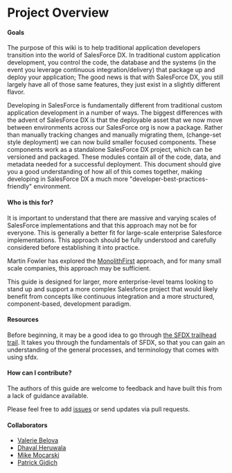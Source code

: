 # Project Overview

#### Goals

The purpose of this wiki is to help traditional application developers transition into the world of SalesForce DX. In traditional custom application development, you control the code, the database and the systems \(in the event you leverage continuous integration/delivery\) that package up and deploy your application; The good news is that with SalesForce DX, you still largely have all of those same features, they just exist in a slightly different flavor.

Developing in SalesForce is fundamentally different from traditional custom application development in a number of ways. The biggest differences with the advent of SalesForce DX is that the deployable asset that we now move between environments across our SalesForce org is now a package. Rather than manually tracking changes and manually migrating them, \(change-set style deployment\) we can now build smaller focused components. These components work as a standalone SalesForce DX project, which can be versioned and packaged. These modules contain all of the code, data, and metadata needed for a successful deployment. This document should give you a good understanding of how all of this comes together, making developing in SalesForce DX a much more "developer-best-practices-friendly" environment.

#### Who is this for?

It is important to understand that there are massive and varying scales of SalesForce implementations and that this approach may not be for everyone. This is generally a better fit for large-scale enterprise Salesforce implementations. This approach should be fully understood and carefully considered before establishing it into practice.

Martin Fowler has explored the [MonolithFirst](https://martinfowler.com/bliki/MonolithFirst.html) approach, and for many small scale companies, this approach may be sufficient.

This guide is designed for larger, more enterprise-level teams looking to stand up and support a more complex Salesforce project that would likely benefit from concepts like continuous integration and a more structured, component-based, development paradigm.

#### Resources

Before beginning, it may be a good idea to go through [the SFDX trailhead trail](https://trailhead.salesforce.com/content/learn/trails/sfdx_get_started). It takes you through the fundamentals of SFDX, so that you can gain an understanding of the general processes, and terminology that comes with using sfdx.

#### How can I contribute?

The authors of this guide are welcome to feedback and have built this from a lack of guidance available.

Please feel free to add [issues](https://github.com/ECFMG/salesforce-unlocked-packages-guide/issues) or send updates via pull requests.

#### Collaborators

* [Valerie Belova](https://github.com/valbelova)
* [Dhaval Heruwala](https://github.com/heruwala)
* [Mike Mocarski](https://github.com/mmocarski72)
* [Patrick Gidich](https://github.com/gidich)

